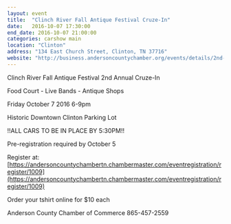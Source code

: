 ```yaml
---
layout: event
title:  "Clinch River Fall Antique Festival Cruze-In"
date:   2016-10-07 17:30:00
end_date: 2016-10-07 21:00:00
categories: carshow main
location: "Clinton"
address: "134 East Church Street, Clinton, TN 37716"
website: "http://business.andersoncountychamber.org/events/details/2nd-annual-cruze-in-car-show-10-07-2016-1009"
---
```


Clinch River Fall Antique Festival 2nd Annual Cruze-In

Food Court - Live Bands - Antique Shops

Friday October 7 2016
6-9pm

Historic Downtown Clinton Parking Lot

!!ALL CARS TO BE IN PLACE BY 5:30PM!!

Pre-registration required by October 5

Register at: [https://andersoncountychambertn.chambermaster.com/eventregistration/register/1009](https://andersoncountychambertn.chambermaster.com/eventregistration/register/1009)

Order your tshirt online for $10 each

Anderson County Chamber of Commerce
865-457-2559
